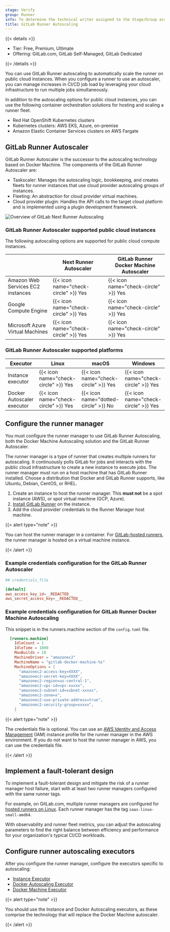 ```yaml
---
stage: Verify
group: Runner
info: To determine the technical writer assigned to the Stage/Group associated with this page, see https://handbook.gitlab.com/handbook/product/ux/technical-writing/#assignments
title: GitLab Runner Autoscaling
---
```


{{< details >}}

- Tier: Free, Premium, Ultimate
- Offering: GitLab.com, GitLab Self-Managed, GitLab Dedicated

{{< /details >}}

You can use GitLab Runner autoscaling to automatically scale the runner on public cloud instances.
When you configure a runner to use an autoscaler, you can manage increases in CI/CD job load by
leveraging your cloud infrastructure to run multiple jobs simultaneously.

In addition to the autoscaling options for public cloud instances, you can use
the following container orchestration solutions for hosting and scaling a runner fleet.

- Red Hat OpenShift Kubernetes clusters
- Kubernetes clusters: AWS EKS, Azure, on-premise
- Amazon Elastic Container Services clusters on AWS Fargate

## GitLab Runner Autoscaler

GitLab Runner Autoscaler is the successor to the autoscaling technology based on Docker Machine. The components of the GitLab Runner Autoscaler are:

- Taskscaler: Manages the autoscaling logic, bookkeeping, and creates fleets for runner instances that use cloud provider autoscaling groups of instances.
- Fleeting: An abstraction for cloud provider virtual machines.
- Cloud provider plugin: Handles the API calls to the target cloud platform and is implemented using a plugin development framework.

![Overview of GitLab Next Runner Autoscaling](img/next-runner-autoscaling-overview.png)

### GitLab Runner Autoscaler supported public cloud instances

The following autoscaling options are supported for public cloud compute instances.

|                   | Next Runner Autoscaler                 | GitLab Runner Docker Machine Autoscaler                |
|----------------------------|------------------------|------------------------|
| Amazon Web Services EC2 instances         | {{< icon name="check-circle" >}} Yes | {{< icon name="check-circle" >}} Yes |
| Google Compute Engine | {{< icon name="check-circle" >}} Yes | {{< icon name="check-circle" >}} Yes |
|Microsoft Azure Virtual Machines|{{< icon name="check-circle" >}} Yes|{{< icon name="check-circle" >}} Yes|

### GitLab Runner Autoscaler supported platforms

| Executor                   | Linux                  | macOS                  | Windows                |
|----------------------------|------------------------|------------------------|------------------------|
| Instance executor          | {{< icon name="check-circle" >}} Yes | {{< icon name="check-circle" >}} Yes | {{< icon name="check-circle" >}} Yes |
| Docker Autoscaler executor | {{< icon name="check-circle" >}} Yes | {{< icon name="dotted-circle" >}} No | {{< icon name="check-circle" >}} Yes |

## Configure the runner manager

You must configure the runner manager to use GitLab Runner Autoscaling, both the Docker Machine Autoscaling solution and the GitLab Runner Autoscaler.

The runner manager is a type of runner that creates multiple runners for
autoscaling. It continuously polls GitLab for jobs and interacts with the
public cloud infrastructure to create a new instance to execute jobs. The
runner manager must run on a host machine that has GitLab Runner installed.
Choose a distribution that
Docker and GitLab Runner supports, like Ubuntu, Debian, CentOS, or RHEL.

1. Create an instance to host the runner manager. This **must not** be a spot instance (AWS), or spot virtual machine (GCP, Azure).
1. [Install GitLab Runner](../install/linux-repository.md) on the instance.
1. Add the cloud provider credentials to the Runner Manager host machine.

{{< alert type="note" >}}

You can host the runner manager in a container.
For [GitLab-hosted runners](https://docs.gitlab.com/ci/runners/), the runner manager is hosted on a virtual machine instance.

{{< /alert >}}

### Example credentials configuration for the GitLab Runner Autoscaler

``` toml
## credentials_file

[default]
aws_access_key_id=__REDACTED__
aws_secret_access_key=__REDACTED__
```

### Example credentials configuration for GitLab Runner Docker Machine Autoscaling

This snippet is in the runners.machine section of the `config.toml` file.

``` toml
  [runners.machine]
    IdleCount = 1
    IdleTime = 1800
    MaxBuilds = 10
    MachineDriver = "amazonec2"
    MachineName = "gitlab-docker-machine-%s"
    MachineOptions = [
      "amazonec2-access-key=XXXX",
      "amazonec2-secret-key=XXXX",
      "amazonec2-region=us-central-1",
      "amazonec2-vpc-id=vpc-xxxxx",
      "amazonec2-subnet-id=subnet-xxxxx",
      "amazonec2-zone=x",
      "amazonec2-use-private-address=true",
      "amazonec2-security-group=xxxxx",
    ]
```

{{< alert type="note" >}}

The credentials file is optional.
You can use an [AWS Identity and Access Management](https://docs.aws.amazon.com/IAM/latest/UserGuide/id_roles_use_switch-role-ec2_instance-profiles.html)
(IAM) instance profile for the runner manager in the AWS environment.
If you do not want to host the runner manager in AWS, you can use the credentials file.

{{< /alert >}}

## Implement a fault-tolerant design

To implement a fault-tolerant design and mitigate the risk of a runner manager host failure,
start with at least two runner managers configured with the same runner tags.

For example, on GitLab.com, multiple runner managers are configured for
[hosted runners on Linux](https://docs.gitlab.com/ci/runners/hosted_runners/linux/).
Each runner manager has the tag `saas-linux-small-amd64`.

With observability and runner fleet metrics, you can adjust the autoscaling parameters to find the
right balance between efficiency and performance for your organization's typical CI/CD workloads.

## Configure runner autoscaling executors

After you configure the runner manager, configure the executors specific to autoscaling:

- [Instance Executor](../executors/instance.md)
- [Docker Autoscaling Executor](../executors/docker_autoscaler.md)
- [Docker Machine Executor](../executors/docker_machine.md)

{{< alert type="note" >}}

You should use the Instance and Docker Autoscaling executors, as these comprise the
technology that will replace the Docker Machine autoscaler.

{{< /alert >}}
